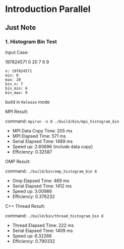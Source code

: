 # Introduction Parallel

## Just Note

### 1. Histogram Bin Test

Input Case:

197824571
0
20
7
6
9

``` text
n: 197824571
min: 0
max: 20
bin_n: 7
bin_min: 6
bin_max: 9
```

build in `Release` mode

MPI Result:

command: `mpirun -n 8 ./build/bin/mpi_histogram_bin`

- MPI Data Copy Time: 205 ms
- MPI Elapsed Time: 571 ms
- Serial Elapsed Time: 1489 ms
- Speed up: 2.60696 (include data copy)
- Efficiency: 0.32587

OMP Result:

command: `./build/bin/omp_histogram_bin 8`

- Omp Elapsed Time: 469 ms
- Serial Elapsed Time: 1412 ms
- Speed up: 3.00986
- Efficiency: 0.376232

C++ Thread Result:

command: `./build/bin/thread_histogram_bin 8`

- Thread Elapsed Time: 222 ms
- Serial Elapsed Time: 1409 ms
- Speed up: 6.32266
- Efficiency: 0.790332
